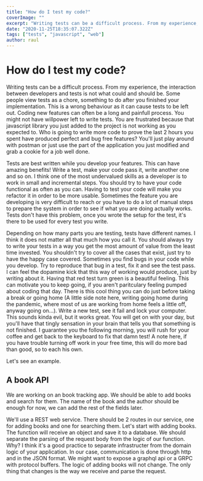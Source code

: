 ```yaml
---
title: "How do I test my code?"
coverImage: ""
excerpt: "Writing tests can be a difficult process. From my experience, the interaction between developers and tests is not what could and should be. Some people view tests as a chore, something to do after you finished your implementation. This is a wrong behaviour as it can cause tests to be left out."
date: "2020-11-25T18:35:07.322Z"
tags: ["tests", "javascript", "web"]
author: raul
---
```


# How do I test my code?

Writing tests can be a difficult process. From my experience, the interaction between developers and tests is not what could and should be. Some people view tests as a chore, something to do after you finished your implementation. This is a wrong behaviour as it can cause tests to be left out. Coding new features can often be a long and painfull process. You might not have willpower left to write tests. You are frustrated because that javascript library you just added to the project is not working as you expected to. Who is going to write more code to prove the last 2 hours you spent have produced perfect and bug free features? You'll just play around with postman or just use the part of the application you just modified and grab a cookie for a job well done.

Tests are best written while you develop your features. This can have amazing benefits! Write a test, make your code pass it, write another one and so on. I think one of the most undervalued skills as a developer is to work in small and incremental steps. You should try to have your code functional as often as you can. Having to test your code will make you refactor it in order to be more usable. Sometimes the feature you are developing is very difficult to reach or you have to do a lot of manual steps to prepare the system in order to see if what you are doing actually works. Tests don't have this problem, once you wrote the setup for the test, it's there to be used for every test you write.

Depending on how many parts you are testing, tests have different names. I think it does not matter all that much how you call it. You should always try to write your tests in a way you get the most amount of value from the least time invested. You shouldn't try to cover all the cases that exist, just try to have the happy case covered. Sometimes you find bugs in your code while you develop. Try to reproduce that bug in a test, fix it and see the test pass. I can feel the dopamine kick that this way of working would produce, just by writing about it. Having that red test turn green is a beautiful feeling. This can motivate you to keep going, if you aren't paritculary feeling pumped about coding that day. There is this cool thing you can do just before taking a break or going home (A little side note here, writing going home during the pandemic, where most of us are working from home feels a little off, anyway going on...). Write a new test, see it fail and lock your computer. This sounds kinda evil, but it works great. You will get on with your day, but you'll have that tingly sensation in your brain that tells you that something is not finished. I guarantee you the following morning, you will rush for your coffee and get back to the keyboard to fix that damn test! A note here, if you have trouble turning off work in your free time, this will do more bad than good, so to each his own.

Let's see an example.

## A book API

We are working on an book tracking app. We should be able to add books and search for them. The name of the book and the author should be enough for now, we can add the rest of the fields later.

We'll use a REST web service. There should be 2 routes in our service, one for adding books and one for searching them. Let's start with adding books. The function will receive an object and save it to a database. We should separate the parsing of the request body from the logic of our function. Why? I think it's a good practice to separate infrastructer from the domain logic of your application. In our case, communication is done through http and in the JSON format. We might want to expose a graphql api or a GRPC with protocol buffers. The logic of adding books will not change. The only thing that changes is the way we receive and parse the request.
